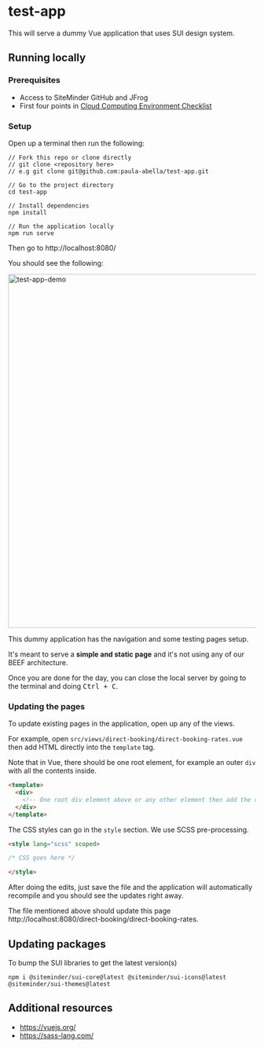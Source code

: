 # test-app

This will serve a dummy Vue application that uses SUI design system.

## Running locally

### Prerequisites
- Access to SiteMinder GitHub and JFrog
- First four points in [Cloud Computing Environment Checklist](https://siteminder.atlassian.net/wiki/spaces/eng/pages/602051554/Cloud+Computing+Environment+Checklist#CloudComputingEnvironmentChecklist-nvmandNodeJS)


### Setup
Open up a terminal then run the following:

```
// Fork this repo or clone directly
// git clone <repository here>
// e.g git clone git@github.com:paula-abella/test-app.git

// Go to the project directory
cd test-app

// Install dependencies
npm install

// Run the application locally
npm run serve
```

Then go to http://localhost:8080/

You should see the following:

<img width="720px" alt="test-app-demo" src="https://user-images.githubusercontent.com/84423488/174955650-633f1a29-56c1-489d-85c2-90c4e130f8ca.png">

This dummy application has the navigation and some testing pages setup.

It's meant to serve a **simple and static page** and it's not using any of our BEEF architecture.

Once you are done for the day, you can close the local server by going to the terminal and doing <kbd>Ctrl + C</kbd>.

### Updating the pages
To update existing pages in the application, open up any of the views.

For example, open `src/views/direct-booking/direct-booking-rates.vue` then add HTML directly into the `template` tag.

Note that in Vue, there should be one root element, for example an outer `div` with all the contents inside.

```html
<template>
  <div>
    <!-- One root div element above or any other element then add the rest of the elements here -->
  </div>
</template>
```

The CSS styles can go in the `style` section. We use SCSS pre-processing.

```html
<style lang="scss" scoped>

/* CSS goes here */

</style>
```

After doing the edits, just save the file and the application will automatically recompile and you should see the updates right away.

The file mentioned above should update this page http://localhost:8080/direct-booking/direct-booking-rates.


## Updating packages
To bump the SUI libraries to get the latest version(s)

```
npm i @siteminder/sui-core@latest @siteminder/sui-icons@latest @siteminder/sui-themes@latest
```

## Additional resources
- https://vuejs.org/
- https://sass-lang.com/
